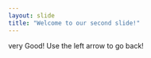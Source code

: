 ```yaml
---
layout: slide
title: "Welcome to our second slide!"
---
```

very Good!
Use the left arrow to go back!
